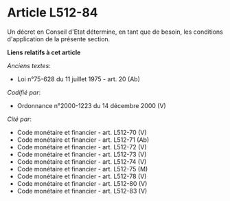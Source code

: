 # Article L512-84

Un décret en Conseil d'Etat détermine, en tant que de besoin, les conditions d'application de la présente section.

**Liens relatifs à cet article**

_Anciens textes_:

  - Loi n°75-628 du 11 juillet 1975 - art. 20 (Ab)

_Codifié par_:

  - Ordonnance n°2000-1223 du 14 décembre 2000 (V)

_Cité par_:

  - Code monétaire et financier - art. L512-70 (V)
  - Code monétaire et financier - art. L512-71 (Ab)
  - Code monétaire et financier - art. L512-72 (V)
  - Code monétaire et financier - art. L512-73 (V)
  - Code monétaire et financier - art. L512-74 (V)
  - Code monétaire et financier - art. L512-75 (M)
  - Code monétaire et financier - art. L512-78 (V)
  - Code monétaire et financier - art. L512-80 (V)
  - Code monétaire et financier - art. L512-83 (V)
